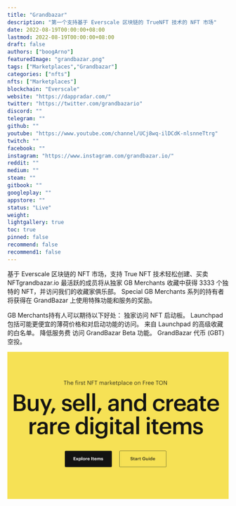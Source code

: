 ```yaml
---
title: "Grandbazar"
description: "第一个支持基于 Everscale 区块链的 TrueNFT 技术的 NFT 市场"
date: 2022-08-19T00:00:00+08:00
lastmod: 2022-08-19T00:00:00+08:00
draft: false
authors: ["boogArno"]
featuredImage: "grandbazar.png"
tags: ["Marketplaces","Grandbazar"]
categories: ["nfts"]
nfts: ["Marketplaces"]
blockchain: "Everscale"
website: "https://dappradar.com/"
twitter: "https://twitter.com/grandbazario"
discord: ""
telegram: ""
github: ""
youtube: "https://www.youtube.com/channel/UCj8wq-ilDCdK-nlsnneTtrg"
twitch: ""
facebook: ""
instagram: "https://www.instagram.com/grandbazar.io/"
reddit: ""
medium: ""
steam: ""
gitbook: ""
googleplay: ""
appstore: ""
status: "Live"
weight: 
lightgallery: true
toc: true
pinned: false
recommend: false
recommend1: false
---
```

基于 Everscale 区块链的 NFT 市场，支持 True NFT 技术轻松创建、买卖 NFTgrandbazar.io 最活跃的成员将从独家 GB Merchants 收藏中获得 3333 个独特的 NFT，并访问我们的收藏家俱乐部。 Special GB Merchants 系列的持有者将获得在 GrandBazar 上使用特殊功能和服务的奖励。

GB Merchants持有人可以期待以下好处：
独家访问 NFT 启动板。 Launchpad 包括可能更便宜的薄荷价格和对启动功能的访问。
来自 Launchpad 的高级收藏的白名单。
降低服务费
访问 GrandBazar Beta 功能。
GrandBazar 代币 (GBT) 空投。

![grandbazar-dapp-marketplaces-everscale-image1_94e615228f6bd3439b784bbc1e45fcc8](grandbazar-dapp-marketplaces-everscale-image1_94e615228f6bd3439b784bbc1e45fcc8.png)